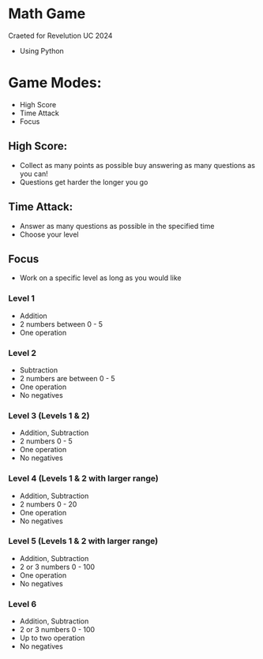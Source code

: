 # Math Game
Craeted for Revelution UC 2024

- Using Python

# Game Modes:
- High Score
- Time Attack
- Focus

## High Score:
- Collect as many points as possible buy answering as many questions as you can!
- Questions get harder the longer you go

## Time Attack:
- Answer as many questions as possible in the specified time
- Choose your level

## Focus
- Work on a specific level as long as you would like

### Level 1
- Addition
- 2 numbers between 0 - 5
- One operation

### Level 2
- Subtraction
- 2 numbers are between 0 - 5
- One operation
- No negatives

### Level 3 (Levels 1 & 2)
- Addition, Subtraction
- 2 numbers 0 - 5
- One operation
- No negatives

### Level 4 (Levels 1 & 2 with larger range)
- Addition, Subtraction
- 2 numbers 0 - 20
- One operation
- No negatives

### Level 5 (Levels 1 & 2 with larger range)
- Addition, Subtraction
- 2 or 3 numbers 0 - 100
- One operation
- No negatives

### Level 6
- Addition, Subtraction
- 2 or 3 numbers 0 - 100
- Up to two operation
- No negatives
